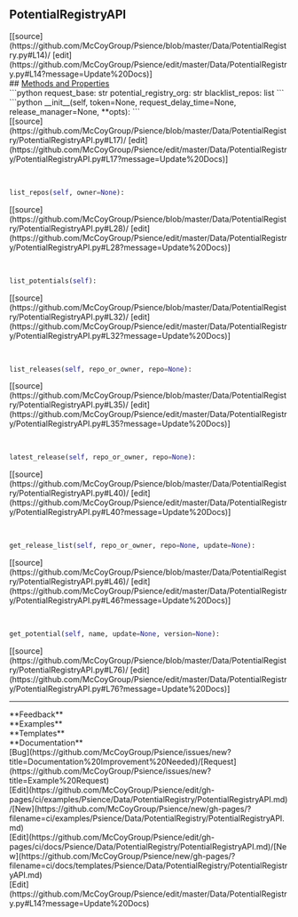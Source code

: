 ## <a id="Psience.Data.PotentialRegistry.PotentialRegistryAPI">PotentialRegistryAPI</a> 

<div class="docs-source-link" markdown="1">
[[source](https://github.com/McCoyGroup/Psience/blob/master/Data/PotentialRegistry.py#L14)/
[edit](https://github.com/McCoyGroup/Psience/edit/master/Data/PotentialRegistry.py#L14?message=Update%20Docs)]
</div>









<div class="collapsible-section">
 <div class="collapsible-section collapsible-section-header" markdown="1">
## <a class="collapse-link" data-toggle="collapse" href="#methods" markdown="1"> Methods and Properties</a> <a class="float-right" data-toggle="collapse" href="#methods"><i class="fa fa-chevron-down"></i></a>
 </div>
 <div class="collapsible-section collapsible-section-body collapse show" id="methods" markdown="1">
 ```python
request_base: str
potential_registry_org: str
blacklist_repos: list
```
<a id="Psience.Data.PotentialRegistry.PotentialRegistryAPI.__init__" class="docs-object-method">&nbsp;</a> 
```python
__init__(self, token=None, request_delay_time=None, release_manager=None, **opts): 
```
<div class="docs-source-link" markdown="1">
[[source](https://github.com/McCoyGroup/Psience/blob/master/Data/PotentialRegistry/PotentialRegistryAPI.py#L17)/
[edit](https://github.com/McCoyGroup/Psience/edit/master/Data/PotentialRegistry/PotentialRegistryAPI.py#L17?message=Update%20Docs)]
</div>


<a id="Psience.Data.PotentialRegistry.PotentialRegistryAPI.list_repos" class="docs-object-method">&nbsp;</a> 
```python
list_repos(self, owner=None): 
```
<div class="docs-source-link" markdown="1">
[[source](https://github.com/McCoyGroup/Psience/blob/master/Data/PotentialRegistry/PotentialRegistryAPI.py#L28)/
[edit](https://github.com/McCoyGroup/Psience/edit/master/Data/PotentialRegistry/PotentialRegistryAPI.py#L28?message=Update%20Docs)]
</div>


<a id="Psience.Data.PotentialRegistry.PotentialRegistryAPI.list_potentials" class="docs-object-method">&nbsp;</a> 
```python
list_potentials(self): 
```
<div class="docs-source-link" markdown="1">
[[source](https://github.com/McCoyGroup/Psience/blob/master/Data/PotentialRegistry/PotentialRegistryAPI.py#L32)/
[edit](https://github.com/McCoyGroup/Psience/edit/master/Data/PotentialRegistry/PotentialRegistryAPI.py#L32?message=Update%20Docs)]
</div>


<a id="Psience.Data.PotentialRegistry.PotentialRegistryAPI.list_releases" class="docs-object-method">&nbsp;</a> 
```python
list_releases(self, repo_or_owner, repo=None): 
```
<div class="docs-source-link" markdown="1">
[[source](https://github.com/McCoyGroup/Psience/blob/master/Data/PotentialRegistry/PotentialRegistryAPI.py#L35)/
[edit](https://github.com/McCoyGroup/Psience/edit/master/Data/PotentialRegistry/PotentialRegistryAPI.py#L35?message=Update%20Docs)]
</div>


<a id="Psience.Data.PotentialRegistry.PotentialRegistryAPI.latest_release" class="docs-object-method">&nbsp;</a> 
```python
latest_release(self, repo_or_owner, repo=None): 
```
<div class="docs-source-link" markdown="1">
[[source](https://github.com/McCoyGroup/Psience/blob/master/Data/PotentialRegistry/PotentialRegistryAPI.py#L40)/
[edit](https://github.com/McCoyGroup/Psience/edit/master/Data/PotentialRegistry/PotentialRegistryAPI.py#L40?message=Update%20Docs)]
</div>


<a id="Psience.Data.PotentialRegistry.PotentialRegistryAPI.get_release_list" class="docs-object-method">&nbsp;</a> 
```python
get_release_list(self, repo_or_owner, repo=None, update=None): 
```
<div class="docs-source-link" markdown="1">
[[source](https://github.com/McCoyGroup/Psience/blob/master/Data/PotentialRegistry/PotentialRegistryAPI.py#L46)/
[edit](https://github.com/McCoyGroup/Psience/edit/master/Data/PotentialRegistry/PotentialRegistryAPI.py#L46?message=Update%20Docs)]
</div>


<a id="Psience.Data.PotentialRegistry.PotentialRegistryAPI.get_potential" class="docs-object-method">&nbsp;</a> 
```python
get_potential(self, name, update=None, version=None): 
```
<div class="docs-source-link" markdown="1">
[[source](https://github.com/McCoyGroup/Psience/blob/master/Data/PotentialRegistry/PotentialRegistryAPI.py#L76)/
[edit](https://github.com/McCoyGroup/Psience/edit/master/Data/PotentialRegistry/PotentialRegistryAPI.py#L76?message=Update%20Docs)]
</div>
 </div>
</div>












---


<div markdown="1" class="text-secondary">
<div class="container">
  <div class="row">
   <div class="col" markdown="1">
**Feedback**   
</div>
   <div class="col" markdown="1">
**Examples**   
</div>
   <div class="col" markdown="1">
**Templates**   
</div>
   <div class="col" markdown="1">
**Documentation**   
</div>
   <div class="col" markdown="1">
   
</div>
   <div class="col" markdown="1">
   
</div>
   <div class="col" markdown="1">
   
</div>
</div>
  <div class="row">
   <div class="col" markdown="1">
[Bug](https://github.com/McCoyGroup/Psience/issues/new?title=Documentation%20Improvement%20Needed)/[Request](https://github.com/McCoyGroup/Psience/issues/new?title=Example%20Request)   
</div>
   <div class="col" markdown="1">
[Edit](https://github.com/McCoyGroup/Psience/edit/gh-pages/ci/examples/Psience/Data/PotentialRegistry/PotentialRegistryAPI.md)/[New](https://github.com/McCoyGroup/Psience/new/gh-pages/?filename=ci/examples/Psience/Data/PotentialRegistry/PotentialRegistryAPI.md)   
</div>
   <div class="col" markdown="1">
[Edit](https://github.com/McCoyGroup/Psience/edit/gh-pages/ci/docs/Psience/Data/PotentialRegistry/PotentialRegistryAPI.md)/[New](https://github.com/McCoyGroup/Psience/new/gh-pages/?filename=ci/docs/templates/Psience/Data/PotentialRegistry/PotentialRegistryAPI.md)   
</div>
   <div class="col" markdown="1">
[Edit](https://github.com/McCoyGroup/Psience/edit/master/Data/PotentialRegistry.py#L14?message=Update%20Docs)   
</div>
   <div class="col" markdown="1">
   
</div>
   <div class="col" markdown="1">
   
</div>
   <div class="col" markdown="1">
   
</div>
</div>
</div>
</div>